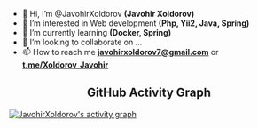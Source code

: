 - 👋 Hi, I’m @JavohirXoldorov **(Javohir Xoldorov)**
- 👀 I’m interested in Web development **(Php, Yii2, Java, Spring)**
- 🌱 I’m currently learning **(Docker, Spring)**
- 💞️ I’m looking to collaborate on ...
- 📫 How to reach me **javohirxoldorov7@gmail.com** or **[t.me/Xoldorov_Javohir](https://t.me/Xoldorov_Javohir)**



<h2 align="center">GitHub Activity Graph</h2>
<!-- https://github.com/JavohirXoldorov/github-readme-activity-graph -->
<a href="https://github.com/JavohirXoldorov/JavohirXoldorov"><img alt="JavohirXoldorov's activity graph" src="https://activity-graph.herokuapp.com/graph?username=JavohirXoldorov&bg_color=0e2239&color=58a6ff&line=114a88&point=58a6ff&hide_border=true" /></a>
